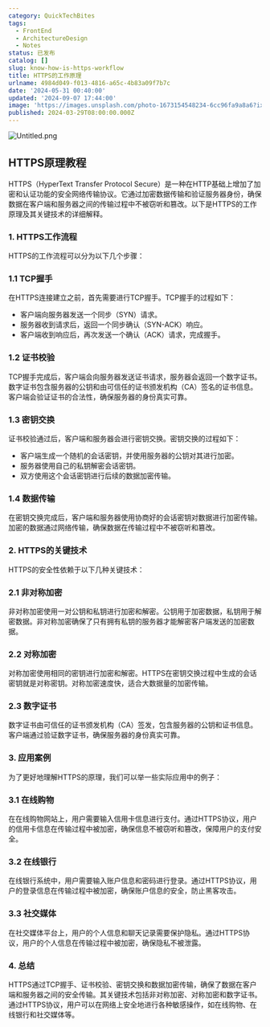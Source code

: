 ```yaml
---
category: QuickTechBites
tags:
  - FrontEnd
  - ArchitectureDesign
  - Notes
status: 已发布
catalog: []
slug: know-how-is-https-workflow
title: HTTPS的工作原理
urlname: 4984d049-f013-4816-a65c-4b83a09f7b7c
date: '2024-05-31 00:40:00'
updated: '2024-09-07 17:44:00'
image: 'https://images.unsplash.com/photo-1673154548234-6cc96fa9a8a6?ixlib=rb-4.0.3&q=85&fm=jpg&crop=entropy&cs=srgb'
published: 2024-03-29T08:00:00.000Z
---
```


![Untitled.png](https://prod-files-secure.s3.us-west-2.amazonaws.com/5d24fe63-e567-4804-86f9-9fdc62e13082/2950c759-0255-4c0a-becc-122aae8c82c0/Untitled.png?X-Amz-Algorithm=AWS4-HMAC-SHA256&X-Amz-Content-Sha256=UNSIGNED-PAYLOAD&X-Amz-Credential=ASIAZI2LB4662IYMLEF5%2F20250331%2Fus-west-2%2Fs3%2Faws4_request&X-Amz-Date=20250331T213356Z&X-Amz-Expires=3600&X-Amz-Security-Token=IQoJb3JpZ2luX2VjEEIaCXVzLXdlc3QtMiJGMEQCIBRQJj1Z5Dpz%2Fc5LiiWzXeuOwtDUqC486pOFXiGbM9PtAiA%2FeKR%2FpSOjaYf047agKcVmN8WBRg36ZdVFs5Q98RfUyCqIBAir%2F%2F%2F%2F%2F%2F%2F%2F%2F%2F8BEAAaDDYzNzQyMzE4MzgwNSIMCK7vJZ%2BngDXiCl3WKtwD%2B%2FYC0UcgVA9iMFU%2BhVxhGkqS98zCu43zMPRRyyib5ZiCJAOIia3uPRVBP4ZEvb3hhC5V3y2NrRCm1h2q4UsjprqklF3UN9P%2BxdgtIl%2FfTcv1Hn1fcXcokToHkdNMoBHDncsDE4K9LByW275q%2Bc%2FFEct1vHyF2RKw5jiXFkqFMcUbYsCmbu6ugneXCpkDl5UNaW7edt6LsBM%2FcMLW%2FRZ4cBFbw10fsP5g3qMm3V5Krbw2QNOxaugS9f%2B%2FFlHk%2B3KxoeqrmQbxoKnwXgQjO3%2B4rhWgW%2BCqYUJIw5cxxUp5kWtm7WRlwkcX%2BELlmC%2FIRGOSMyFNu9eCoQzD96DNHUzxCmzna7nQEzEdjxW4631LFTiXwQ%2Fz79gWjEm8gBWpYcfzO6UkaUxAlQWUu8cRQoRMBvuPqruPBsjN%2Bc8eKG30Aaew4EJZ89BcgAEhc%2BZZ%2BCtn6YrdTpW8ohsqp3O0LuDw0zcsrizDPr8jJRXeyx3NAC9pszKITtDhrcMRz8g8myejvsugn4Uv%2FmoZdxqGghVJkldTIieNTlsxTr5IlUhdaHaqq1L%2BrTBzCFVHSp6qmAdymzfFNFMuuc7DfpYgHD4RTHBj2gjZsNFhq7u6JmIUmG%2FzZo0sOQk0auYYUX8wkbarvwY6pgH9Yxx85padxpGnB%2FGIZh%2BLF0oimlBRHnRc1IfsnE8y4F4G2FSdEZh4T5jayKOCcE%2Fy4BvvBrhXEoOPKpV87xhslRNNVNbQs%2F75cp2IovX8ir8aEhO1aZ0XJdUIMblXeHQuD%2FNqAsP6WZ%2FOxZ%2F0R%2FNAl5ufk%2Bb%2Fuf9tM88%2Bs7uKzPjtzFFOtq5bTw1wjHtJY54wkpk8A1oCNj3%2BfiHkKGFTltK0tEhi&X-Amz-Signature=56710aee563ea00af4c6f084f707b98a19b1d2243acce3f1e634fad1de753f8b&X-Amz-SignedHeaders=host&x-id=GetObject)


## HTTPS原理教程


HTTPS（HyperText Transfer Protocol Secure）是一种在HTTP基础上增加了加密和认证功能的安全网络传输协议。它通过加密数据传输和验证服务器身份，确保数据在客户端和服务器之间的传输过程中不被窃听和篡改。以下是HTTPS的工作原理及其关键技术的详细解释。


### 1. HTTPS工作流程


HTTPS的工作流程可以分为以下几个步骤：


### 1.1 TCP握手


在HTTPS连接建立之前，首先需要进行TCP握手。TCP握手的过程如下：

- 客户端向服务器发送一个同步（SYN）请求。
- 服务器收到请求后，返回一个同步确认（SYN-ACK）响应。
- 客户端收到响应后，再次发送一个确认（ACK）请求，完成握手。

### 1.2 证书校验


TCP握手完成后，客户端会向服务器发送证书请求，服务器会返回一个数字证书。数字证书包含服务器的公钥和由可信任的证书颁发机构（CA）签名的证书信息。客户端会验证证书的合法性，确保服务器的身份真实可靠。


### 1.3 密钥交换


证书校验通过后，客户端和服务器会进行密钥交换。密钥交换的过程如下：

- 客户端生成一个随机的会话密钥，并使用服务器的公钥对其进行加密。
- 服务器使用自己的私钥解密会话密钥。
- 双方使用这个会话密钥进行后续的数据加密传输。

### 1.4 数据传输


在密钥交换完成后，客户端和服务器使用协商好的会话密钥对数据进行加密传输。加密的数据通过网络传输，确保数据在传输过程中不被窃听和篡改。


### 2. HTTPS的关键技术


HTTPS的安全性依赖于以下几种关键技术：


### 2.1 非对称加密


非对称加密使用一对公钥和私钥进行加密和解密。公钥用于加密数据，私钥用于解密数据。非对称加密确保了只有拥有私钥的服务器才能解密客户端发送的加密数据。


### 2.2 对称加密


对称加密使用相同的密钥进行加密和解密。HTTPS在密钥交换过程中生成的会话密钥就是对称密钥。对称加密速度快，适合大数据量的加密传输。


### 2.3 数字证书


数字证书由可信任的证书颁发机构（CA）签发，包含服务器的公钥和证书信息。客户端通过验证数字证书，确保服务器的身份真实可靠。


### 3. 应用案例


为了更好地理解HTTPS的原理，我们可以举一些实际应用中的例子：


### 3.1 在线购物


在在线购物网站上，用户需要输入信用卡信息进行支付。通过HTTPS协议，用户的信用卡信息在传输过程中被加密，确保信息不被窃听和篡改，保障用户的支付安全。


### 3.2 在线银行


在线银行系统中，用户需要输入账户信息和密码进行登录。通过HTTPS协议，用户的登录信息在传输过程中被加密，确保账户信息的安全，防止黑客攻击。


### 3.3 社交媒体


在社交媒体平台上，用户的个人信息和聊天记录需要保护隐私。通过HTTPS协议，用户的个人信息在传输过程中被加密，确保隐私不被泄露。


### 4. 总结


HTTPS通过TCP握手、证书校验、密钥交换和数据加密传输，确保了数据在客户端和服务器之间的安全传输。其关键技术包括非对称加密、对称加密和数字证书。通过HTTPS协议，用户可以在网络上安全地进行各种敏感操作，如在线购物、在线银行和社交媒体等。

